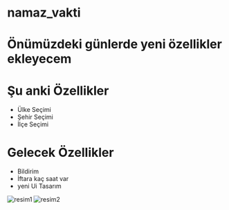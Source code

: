 # namaz_vakti
# Önümüzdeki günlerde yeni özellikler ekleyecem 
# Şu anki Özellikler
 *  Ülke Seçimi
 *  Şehir Seçimi
 *  İlçe Seçimi
# Gelecek Özellikler
 *  Bildirim
 *  İftara kaç saat var 
 *  yeni Ui Tasarım
 
      
 

![resim1](https://github.com/furkancan2107/namaz_vakti_flutter/blob/main/assets/1.png?raw=true)
![resim2](https://github.com/furkancan2107/namaz_vakti_flutter/blob/main/assets/2.png?raw=true)
